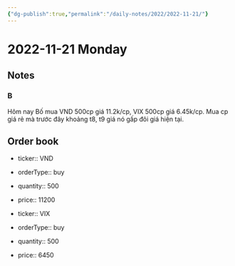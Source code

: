 ```yaml
---
{"dg-publish":true,"permalink":"/daily-notes/2022/2022-11-21/"}
---
```


# 2022-11-21 Monday

## Notes

### B

Hôm nay Bố mua VND 500cp giá 11.2k/cp, VIX 500cp giá 6.45k/cp. Mua cp giá rẻ mà trước đây khoảng t8, t9 giá nó gấp đôi giá hiện tại.

## Order book

- ticker:: VND
- orderType:: buy
- quantity:: 500
- price:: 11200

- ticker:: VIX
- orderType:: buy
- quantity:: 500
- price:: 6450